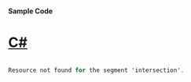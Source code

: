 #### Sample Code
# [C#](#tab/Csharp)

```C#

Resource not found for the segment 'intersection'.

```